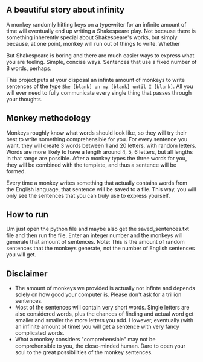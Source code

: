 ## A beautiful story about infinity 
A monkey randomly hitting keys on a typewriter for an infinite amount of time will eventually end up writing a Shakespeare play. Not because there is something inherently special about Shakespeare's works, but simply because, at one point, monkey will run out of things to write. Whether 

But Shakespeare is boring and there are much easier ways to express what you are feeling. Simple, concise ways. Sentences that use a fixed number of 8 words, perhaps.

This project puts at your disposal an infinte amount of monkeys to write sentences of the type `She [blank] on my [blank] until I [blank]`. All you will ever need to fully communicate every single thing that passes through your thoughts.

## Monkey methodology
Monkeys roughly know what words should look like, so they will try their best to write something comprehensible for you. For every sentence you want, they will create 3 words between 1 and 20 letters, with random letters. Words are more likely to have a length around 4, 5, 6 letters, but all lengths in that range are possible. 
After a monkey types the three words for you, they will be combined with the template, and thus a sentence will be formed.

Every time a monkey writes something that actually contains words from the English language, that sentence will be saved to a file. This way, you will only see the sentences that you can truly use to express yourself.

## How to run
Um just open the python file and maybe also get the saved_sentences.txt file and then run the file.
Enter an integer number and the monkeys will generate that amount of sentences. Note: This is the amount of random sentences that the monkeys generate, not the number of English sentences you will get.

## Disclaimer
- The amount of monkeys we provided is actually not infinte and depends solely on how good your computer is. Please don't ask for a trillion sentences.
- Most of the sentences will contain very short words. Single letters are also considered words, plus the chances of finding and actual word get smaller and smaller the more letters you add. However, eventually (with an infinite amount of time) you will get a sentence with very fancy complicated words.
- What a monkey considers "comprehensible" may not be comprehensible to you, the close-minded human. Dare to open your soul to the great possibilities of the monkey sentences. 


